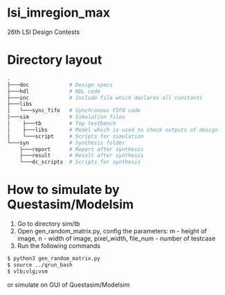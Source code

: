 # lsi_imregion_max
26th LSI Design Contests

# Directory layout
```bash
.
├───doc             # Design specs
├───hdl             # HDL code
├───inc             # Include file which declares all constants
├───libs
│   └───sync_fifo   # Synchronous FIFO code
|───sim             # Simulation files
│    ├───tb         # Top testbench
│    ├───libs       # Model which is used to check outputs of design
│    └───script     # Scripts for simulation
└───syn             # Synthesis folder
    ├───report      # Report after synthesis
    ├───result      # Result after synthesis
    └───dc_scripts  # Scripts for synthesis
```
# How to simulate by Questasim/Modelsim
1. Go to directory sim/tb
2. Open gen_random_matrix.py, config the parameters: m - height of image, n - width of image, pixel_width, file_num - number of testcase
3. Run the following commands
```sh
$ python3 gen_random_matrix.py
$ source ../qrun_bash
$ vlb;vlg;vsm
```
or simulate on GUI of Questasim/Modelsim
